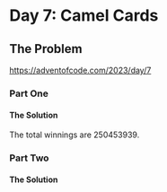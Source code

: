 # Day 7: Camel Cards

## The Problem

https://adventofcode.com/2023/day/7

### Part One

#### The Solution
The total winnings are 250453939.



### Part Two

#### The Solution


